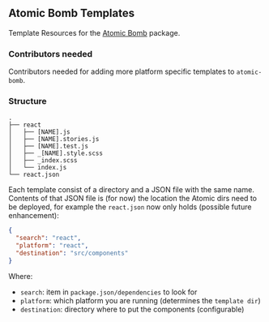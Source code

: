 ## Atomic Bomb Templates

Template Resources for the [Atomic Bomb](https://www.npmjs.com/package/atomic-bomb) package.

### Contributors needed
Contributors needed for adding more platform specific templates 
to `atomic-bomb`.

### Structure
```shell
.
├── react
│   ├── [NAME].js
│   ├── [NAME].stories.js
│   ├── [NAME].test.js
│   ├── _[NAME].style.scss
│   ├── _index.scss
│   └── index.js
└── react.json
```

Each template consist of a directory and a JSON file 
with the same name. Contents of that JSON file is (for now)
the location the Atomic dirs need to be deployed, for example 
the `react.json` now only holds (possible future enhancement): 

```json
{
  "search": "react",
  "platform": "react",
  "destination": "src/components"
}
```

Where: 
* `search`: item in `package.json/dependencies` to look for
* `platform`: which platform you are running (determines the `template dir`)
* `destination`: directory where to put the components (configurable)